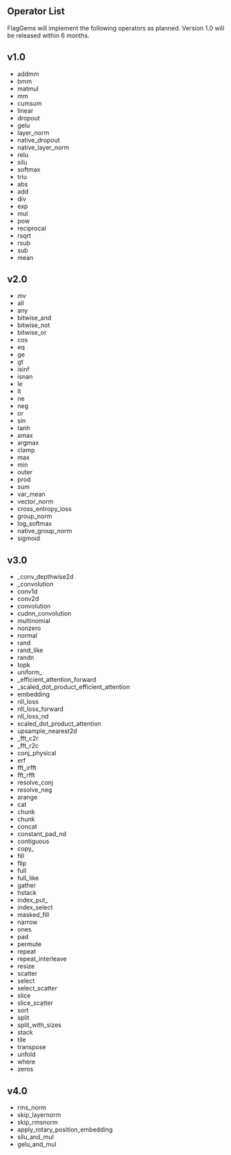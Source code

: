 ## Operator List

FlagGems will implement the following operators as planned. Version 1.0 will be released within 6 months. 

## v1.0
- addmm
- bmm
- matmul
- mm
- cumsum
- linear
- dropout
- gelu
- layer_norm
- native_dropout
- native_layer_norm
- relu
- silu
- softmax
- triu
- abs
- add
- div
- exp
- mul
- pow
- reciprocal
- rsqrt
- rsub
- sub
- mean

## v2.0

- mv
- all
- any
- bitwise_and
- bitwise_not
- bitwise_or
- cos
- eq
- ge
- gt
- isinf
- isnan
- le
- lt
- ne
- neg
- or
- sin
- tanh
- amax
- argmax
- clamp
- max
- min
- outer
- prod
- sum
- var_mean
- vector_norm
- cross_entropy_loss
- group_norm
- log_softmax
- native_group_norm
- sigmoid

## v3.0

- _conv_depthwise2d
- _convolution
- conv1d
- conv2d
- convolution
- cudnn_convolution
- multinomial
- nonzero
- normal
- rand
- rand_like
- randn
- topk
- uniform_
- _efficient_attention_forward
- _scaled_dot_product_efficient_attention
- embedding
- nll_loss
- nll_loss_forward
- nll_loss_nd
- scaled_dot_product_attention
- upsample_nearest2d
- _fft_c2r
- _fft_r2c
- conj_physical
- erf
- fft_irfft
- fft_rfft
- resolve_conj
- resolve_neg
- arange
- cat
- chunk
- chunk
- concat
- constant_pad_nd
- contiguous
- copy_
- fill
- flip
- full
- full_like
- gather
- hstack
- index_put_
- index_select
- masked_fill
- narrow
- ones
- pad
- permute
- repeat
- repeat_interleave
- resize
- scatter
- select
- select_scatter
- slice
- slice_scatter
- sort
- split
- split_with_sizes
- stack
- tile
- transpose
- unfold
- where
- zeros

## v4.0

- rms_norm
- skip_layernorm
- skip_rmsnorm
- apply_rotary_position_embedding
- silu_and_mul
- gelu_and_mul
